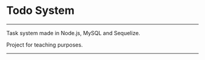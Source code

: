# Todo System 

<hr/>

Task system made in Node.js, MySQL and Sequelize.

Project for teaching purposes. 


<hr/>